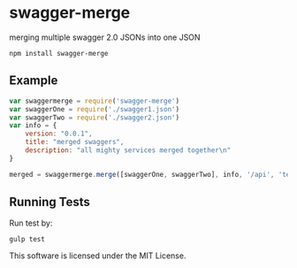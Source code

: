 # swagger-merge

merging multiple swagger 2.0 JSONs into one JSON

`npm install swagger-merge`

## Example

``` javascript
var swaggermerge = require('swagger-merge')
var swaggerOne = require('./swagger1.json')
var swaggerTwo = require('./swagger2.json')
var info = {
    version: "0.0.1",
    title: "merged swaggers",
    description: "all mighty services merged together\n"
}

merged = swaggermerge.merge([swaggerOne, swaggerTwo], info, '/api', 'test.com')
```

## Running Tests

Run test by:

`gulp test`

This software is licensed under the MIT License.
